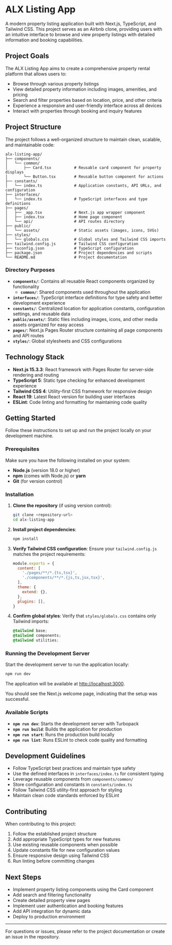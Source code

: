 # ALX Listing App

A modern property listing application built with Next.js, TypeScript, and Tailwind CSS. This project serves as an Airbnb clone, providing users with an intuitive interface to browse and view property listings with detailed information and booking capabilities.

## Project Goals

The ALX Listing App aims to create a comprehensive property rental platform that allows users to:

- Browse through various property listings
- View detailed property information including images, amenities, and pricing
- Search and filter properties based on location, price, and other criteria
- Experience a responsive and user-friendly interface across all devices
- Interact with properties through booking and inquiry features

## Project Structure

The project follows a well-organized structure to maintain clean, scalable, and maintainable code:

```
alx-listing-app/
├── components/
│   └── common/
│       ├── Card.tsx          # Reusable card component for property displays
│       └── Button.tsx        # Reusable button component for actions
├── constants/
│   └── index.ts              # Application constants, API URLs, and configuration
├── interfaces/
│   └── index.ts              # TypeScript interfaces and type definitions
├── pages/
│   ├── _app.tsx              # Next.js app wrapper component
│   ├── index.tsx             # Home page component
│   └── api/                  # API routes directory
├── public/
│   └── assets/               # Static assets (images, icons, SVGs)
├── styles/
│   └── globals.css           # Global styles and Tailwind CSS imports
├── tailwind.config.js        # Tailwind CSS configuration
├── tsconfig.json             # TypeScript configuration
├── package.json              # Project dependencies and scripts
└── README.md                 # Project documentation
```

### Directory Purposes

- **`components/`**: Contains all reusable React components organized by functionality
  - **`common/`**: Shared components used throughout the application
- **`interfaces/`**: TypeScript interface definitions for type safety and better development experience
- **`constants/`**: Centralized location for application constants, configuration settings, and reusable data
- **`public/assets/`**: Static files including images, icons, and other media assets organized for easy access
- **`pages/`**: Next.js Pages Router structure containing all page components and API routes
- **`styles/`**: Global stylesheets and CSS configurations

## Technology Stack

- **Next.js 15.3.3**: React framework with Pages Router for server-side rendering and routing
- **TypeScript 5**: Static type checking for enhanced development experience
- **Tailwind CSS 4**: Utility-first CSS framework for responsive design
- **React 19**: Latest React version for building user interfaces
- **ESLint**: Code linting and formatting for maintaining code quality

## Getting Started

Follow these instructions to set up and run the project locally on your development machine.

### Prerequisites

Make sure you have the following installed on your system:

- **Node.js** (version 18.0 or higher)
- **npm** (comes with Node.js) or **yarn**
- **Git** (for version control)

### Installation

1. **Clone the repository** (if using version control):
   ```bash
   git clone <repository-url>
   cd alx-listing-app
   ```

2. **Install project dependencies**:
   ```bash
   npm install
   ```

3. **Verify Tailwind CSS configuration**:
   Ensure your `tailwind.config.js` matches the project requirements:
   ```javascript
   module.exports = {
     content: [
       './pages/**/*.{ts,tsx}',
       './components/**/*.{js,ts,jsx,tsx}',
     ],
     theme: {
       extend: {},
     },
     plugins: [],
   }
   ```

4. **Confirm global styles**:
   Verify that `styles/globals.css` contains only Tailwind imports:
   ```css
   @tailwind base;
   @tailwind components;
   @tailwind utilities;
   ```

### Running the Development Server

Start the development server to run the application locally:

```bash
npm run dev
```

The application will be available at [http://localhost:3000](http://localhost:3000).

You should see the Next.js welcome page, indicating that the setup was successful.

### Available Scripts

- **`npm run dev`**: Starts the development server with Turbopack
- **`npm run build`**: Builds the application for production
- **`npm run start`**: Runs the production build locally
- **`npm run lint`**: Runs ESLint to check code quality and formatting

## Development Guidelines

- Follow TypeScript best practices and maintain type safety
- Use the defined interfaces in `interfaces/index.ts` for consistent typing
- Leverage reusable components from `components/common/`
- Store configuration and constants in `constants/index.ts`
- Follow Tailwind CSS utility-first approach for styling
- Maintain clean code standards enforced by ESLint

## Contributing

When contributing to this project:

1. Follow the established project structure
2. Add appropriate TypeScript types for new features
3. Use existing reusable components when possible
4. Update constants file for new configuration values
5. Ensure responsive design using Tailwind CSS
6. Run linting before committing changes

## Next Steps

- Implement property listing components using the Card component
- Add search and filtering functionality
- Create detailed property view pages
- Implement user authentication and booking features
- Add API integration for dynamic data
- Deploy to production environment

---

For questions or issues, please refer to the project documentation or create an issue in the repository.
